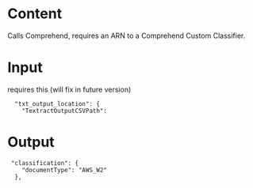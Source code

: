# Content

Calls Comprehend, requires an ARN to a Comprehend Custom Classifier.

# Input

requires this (will fix in future version)

```
  "txt_output_location": {
    "TextractOutputCSVPath":
```

# Output

```
 "classification": {
    "documentType": "AWS_W2"
  },
```

